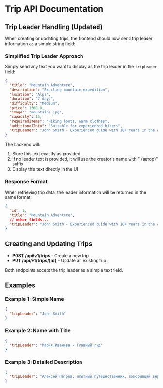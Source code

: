 # Trip API Documentation

## Trip Leader Handling (Updated)

When creating or updating trips, the frontend should now send trip leader information as a simple string field:

### Simplified Trip Leader Approach

Simply send any text you want to display as the trip leader in the `tripLeader` field:

```json
{
  "title": "Mountain Adventure",
  "description": "Exciting mountain expedition",
  "location": "Alps",
  "duration": "7 days",
  "difficulty": "Medium",
  "price": 1500.0,
  "image": "mountains.jpg",
  "capacity": 15,
  "requiredItems": "Hiking boots, warm clothes",
  "additionalInfo": "Suitable for experienced hikers",
  "tripLeader": "John Smith - Experienced guide with 10+ years in the Alps"
}
```

The backend will:
1. Store this text exactly as provided
2. If no leader text is provided, it will use the creator's name with " (автор)" suffix
3. Display this text directly in the UI

### Response Format

When retrieving trip data, the leader information will be returned in the same format:

```json
{
  "id": 1,
  "title": "Mountain Adventure",
  // other fields...
  "tripLeader": "John Smith - Experienced guide with 10+ years in the Alps"
}
```

## Creating and Updating Trips

- **POST /api/v1/trips** - Create a new trip
- **PUT /api/v1/trips/{id}** - Update an existing trip

Both endpoints accept the trip leader as a simple text field.

## Examples

### Example 1: Simple Name

```json
{
  "tripLeader": "John Smith"
}
```

### Example 2: Name with Title

```json
{
  "tripLeader": "Мария Иванова - Главный гид"
}
```

### Example 3: Detailed Description

```json
{
  "tripLeader": "Алексей Петров, опытный путешественник, покоривший вершины Гималаев"
}
``` 